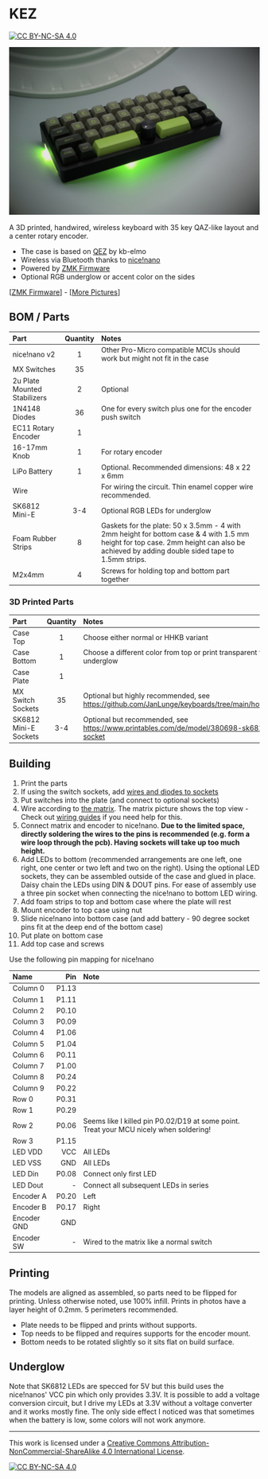 # KEZ

[![CC BY-NC-SA 4.0][cc-by-nc-sa-shield]][cc-by-nc-sa]

![KEZ](pics/front.jpg)

A 3D printed, handwired, wireless keyboard with 35 key QAZ-like layout and a center rotary encoder.

- The case is based on [QEZ](https://github.com/kb-elmo/QEZ) by kb-elmo
- Wireless via Bluetooth thanks to [nice!nano](https://nicekeyboards.com/nice-nano)
- Powered by [ZMK Firmware](https://zmk.dev/)
- Optional RGB underglow or accent color on the sides

[[ZMK Firmware](https://github.com/waht/kez_zmk_firmware/)] - [[More Pictures](/pics)]

## BOM / Parts

| Part                         | Quantity | Notes                                                                                                                                                                                   |
| :--------------------------- | :------: | :-------------------------------------------------------------------------------------------------------------------------------------------------------------------------------------- |
| nice!nano v2                 |    1     | Other Pro-Micro compatible MCUs should work but might not fit in the case                                                                                                               |
| MX Switches                  |    35    |
| 2u Plate Mounted Stabilizers |    2     | Optional                                                                                                                                                                                |
| 1N4148 Diodes                |    36    | One for every switch plus one for the encoder push switch                                                                                                                               |
| EC11 Rotary Encoder          |    1     |
| 16-17mm Knob                 |    1     | For rotary encoder                                                                                                                                                                      |
| LiPo Battery                 |    1     | Optional. Recommended dimensions: 48 x 22 x 6mm                                                                                                                                         |
| Wire                         |          | For wiring the circuit. Thin enamel copper wire recommended.                                                                                                                            |
| SK6812 Mini-E                |   3-4    | Optional RGB LEDs for underglow                                                                                                                                                         |
| Foam Rubber Strips           |    8     | Gaskets for the plate: 50 x 3.5mm - 4 with 2mm height for bottom case & 4 with 1.5 mm height for top case. 2mm height can also be achieved by adding double sided tape to 1.5mm strips. |
| M2x4mm                       |    4     | Screws for holding top and bottom part together                                                                                                                                         |

### 3D Printed Parts

| Part                  | Quantity | Notes                                                                                               |
| :-------------------- | :------: | :-------------------------------------------------------------------------------------------------- |
| Case Top              |    1     | Choose either normal or HHKB variant                                                                |
| Case Bottom           |    1     | Choose a different color from top or print transparent for RGB underglow                            |
| Case Plate            |    1     |
| MX Switch Sockets     |    35    | Optional but highly recommended, see https://github.com/JanLunge/keyboards/tree/main/hotswap_socket |
| SK6812 Mini-E Sockets |   3-4    | Optional but recommended, see https://www.printables.com/de/model/380698-sk6812-mini-e-socket       |

## Building

1. Print the parts
1. If using the switch sockets, add [wires and diodes to sockets](https://www.youtube.com/watch?v=v9r5DKZLz68&t=180s)
1. Put switches into the plate (and connect to optional sockets)
1. Wire according to [the matrix](/pics/matrix.png). The matrix picture shows the top view - Check out [wiring guides](https://github.com/samhocevar-forks/qmk-firmware/blob/master/docs/hand_wire.md#wiring-the-matrix) if you need help for this.
1. Connect matrix and encoder to nice!nano. **Due to the limited space, directly soldering the wires to the pins is recommended (e.g. form a wire loop through the pcb). Having sockets will take up too much height.**
1. Add LEDs to bottom (recommended arrangements are one left, one right, one center or two left and two on the right). Using the optional LED sockets, they can be assembled outside of the case and glued in place. Daisy chain the LEDs using DIN & DOUT pins. For ease of assembly use a three pin socket when connecting the nice!nano to bottom LED wiring.
1. Add foam strips to top and bottom case where the plate will rest
1. Mount encoder to top case using nut
1. Slide nice!nano into bottom case (and add battery - 90 degree socket pins fit at the deep end of the bottom case)
1. Put plate on bottom case
1. Add top case and screws

Use the following pin mapping for nice!nano

| Name        |   Pin | Note                                                                                   |
| :---------- | ----: | :------------------------------------------------------------------------------------- |
| Column 0    | P1.13 |
| Column 1    | P1.11 |
| Column 2    | P0.10 |
| Column 3    | P0.09 |
| Column 4    | P1.06 |
| Column 5    | P1.04 |
| Column 6    | P0.11 |
| Column 7    | P1.00 |
| Column 8    | P0.24 |
| Column 9    | P0.22 |
| Row 0       | P0.31 |
| Row 1       | P0.29 |
| Row 2       | P0.06 | Seems like I killed pin P0.02/D19 at some point. Treat your MCU nicely when soldering! |
| Row 3       | P1.15 |
| LED VDD     |   VCC | All LEDs                                                                               |
| LED VSS     |   GND | All LEDs                                                                               |
| LED Din     | P0.08 | Connect only first LED                                                                 |
| LED Dout    |     - | Connect all subsequent LEDs in series                                                  |
| Encoder A   | P0.20 | Left                                                                                   |
| Encoder B   | P0.17 | Right                                                                                  |
| Encoder GND |   GND |
| Encoder SW  |     - | Wired to the matrix like a normal switch                                               |

## Printing

The models are aligned as assembled, so parts need to be flipped for printing.
Unless otherwise noted, use 100% infill. Prints in photos have a layer height of 0.2mm. 5 perimeters recommended.

- Plate needs to be flipped and prints without supports.
- Top needs to be flipped and requires supports for the encoder mount.
- Bottom needs to be rotated slightly so it sits flat on build surface.

## Underglow

Note that SK6812 LEDs are specced for 5V but this build uses the nice!nanos' VCC pin which only provides 3.3V. It is possible to add a voltage conversion circuit, but I drive my LEDs at 3.3V without a voltage converter and it works mostly fine. The only side effect I noticed was that sometimes when the battery is low, some colors will not work anymore.

---

This work is licensed under a
[Creative Commons Attribution-NonCommercial-ShareAlike 4.0 International License][cc-by-nc-sa].

[![CC BY-NC-SA 4.0][cc-by-nc-sa-image]][cc-by-nc-sa]

[cc-by-nc-sa]: http://creativecommons.org/licenses/by-nc-sa/4.0/
[cc-by-nc-sa-image]: https://licensebuttons.net/l/by-nc-sa/4.0/88x31.png
[cc-by-nc-sa-shield]: https://img.shields.io/badge/License-CC%20BY--NC--SA%204.0-lightgrey.svg
